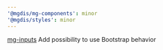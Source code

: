 ```yaml
---
'@mgdis/mg-components': minor
'@mgdis/styles': minor
---
```


[mg-inputs](http://core.pages.mgdis.fr/core-ui/core-ui/storybook/?path=/docs/molecules-inputs-mg-input--docs) Add possibility to use Bootstrap behavior
